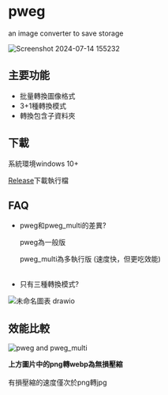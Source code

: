 # pweg
an image converter to save storage

![Screenshot 2024-07-14 155232](https://github.com/user-attachments/assets/4b99063d-e678-4b0d-b3ed-a18c82d5666b)

## 主要功能
 - 批量轉換圖像格式
 - 3+1種轉換模式
 - 轉換包含子資料夾

## 下載
系統環境windows 10+

[Release](https://github.com/Artin0123/pweg/releases "Release")下載執行檔

## FAQ
 - pweg和pweg_multi的差異?

    pweg為一般版
   
    pweg_multi為多執行版 (速度快，但更吃效能)
   <br/>
   <br/>

 - 只有三種轉換模式?

![未命名圖表 drawio](https://github.com/user-attachments/assets/5a7e8824-fc8e-4a38-a553-00cf17188d09)
 
## 效能比較
![pweg and pweg_multi](https://github.com/user-attachments/assets/22c0b228-45f1-43ef-bbf3-dfd78b17103f)  

**上方圖片中的png轉webp為無損壓縮**  
<br/>
有損壓縮的速度僅次於png轉jpg
